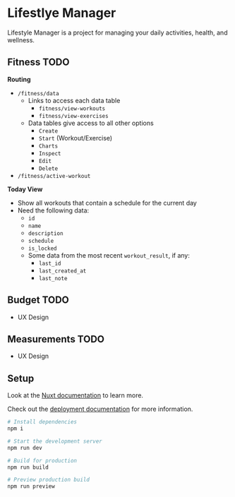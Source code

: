 # Lifestlye Manager

Lifestyle Manager is a project for managing your daily activities, health, and wellness.

## Fitness TODO

**Routing**

- `/fitness/data`
  - Links to access each data table
    - `fitness/view-workouts`
    - `fitness/view-exercises`
  - Data tables give access to all other options
    - `Create`
    - `Start` (Workout/Exercise)
    - `Charts`
    - `Inspect`
    - `Edit`
    - `Delete`
- `/fitness/active-workout`

**Today View**

- Show all workouts that contain a schedule for the current day
- Need the following data:
  - `id`
  - `name`
  - `description`
  - `schedule`
  - `is_locked`
  - Some data from the most recent `workout_result`, if any:
    - `last_id`
    - `last_created_at`
    - `last_note`

## Budget TODO

- UX Design

## Measurements TODO

- UX Design

## Setup

Look at the [Nuxt documentation](https://nuxt.com/docs/getting-started/introduction) to learn more.

Check out the [deployment documentation](https://nuxt.com/docs/getting-started/deployment) for more
information.

```sh
# Install dependencies
npm i

# Start the development server
npm run dev

# Build for production
npm run build

# Preview production build
npm run preview
```

